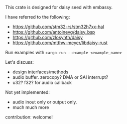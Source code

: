 This crate is designed for daisy seed with embassy.

I have referred to the following:
- https://github.com/stm32-rs/stm32h7xx-hal
- https://github.com/antoinevg/daisy_bsp
- https://github.com/zlosynth/daisy
- https://github.com/mtthw-meyer/libdaisy-rust

Run examples with `cargo run --example <example_name>`

Let's discuss:
- design interfaces/methods
- audio buffer. zerocopy? DMA or SAI interrupt?
- u32? f32? for audio callback

Not yet implemented:
- audio inout only or output only.
- much much more

contribution:
welcome!